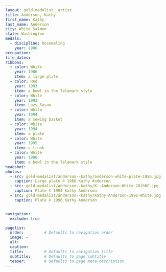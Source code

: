 ```yaml
---
layout: gold-medalist__artist
title: Anderson, Kathy
first_name: Kathy
last_name: Anderson
city: White Salmon
state: Washington
medals: 
  - discipline: Rosemaling
    year: 1996
occupation:
life_dates:
ribbons: 
  - color: White
    year: 1986
    item: a large plate
  - color: Red
    year: 1993
    item: a bowl in the Telemark style
  - color: White
    year: 1993
    item: Lazy Susan
  - color: White
    year: 1994
    item: a sewing basket
  - color: White
    year: 1994
    item: a plate
  - color: White
    year: 1995
    item: a trunk
  - color: White
    year: 1996
    item: a bowl in the Telemark style
headshot:
photos:
  - src: gold-medalist/anderson--kathy/anderson-white-plate-1986.jpg
    caption: Large plate © 1986 Kathy Anderson
  - src: gold-medalist/anderson--kathy/K.-Anderson-White-28thNF.jpg
    caption: Plate © 1994 Kathy Anderson
  - src: gold-medalist/anderson--kathy/Kathy-Anderson-1996-White.jpg
    caption: Plate © 1996 Kathy Anderson


navigation:
  exclude: true

pagelist:
  order:         # Defaults to navigation order  
  image: ~
  alt:
  caption:
  title:         # Defaults to navigation title
  subtitle:      # Defaults to page subtitle
  teaser:        # Defaults to page meta-description  
---
```

